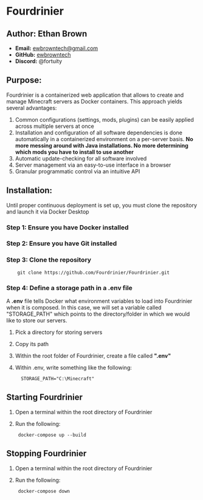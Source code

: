 # Fourdrinier

## Author: Ethan Brown

* **Email:** [ewbrowntech@gmail.com](mailto:ewbrowntech@gmail.com)
* **GitHub:** [ewbrowntech](https://github.com/ewbrowntech)
* **Discord:** @fortuity

## Purpose:

Fourdrinier is a containerized web application that allows to create and manage Minecraft servers as Docker containers.
This approach yields several advantages:

1) Common configurations (settings, mods, plugins) can be easily applied across multiple servers at once
2) Installation and configuration of all software dependencies is done automatically in a containerized environment on
   a per-server basis. **No more messing around with Java installations.
   No more determining which mods you have to install to use another**
3) Automatic update-checking for all software involved
4) Server management via an easy-to-use interface in a browser
5) Granular programmatic control via an intuitive API

## Installation:

Until proper continuous deployment is set up, you must clone the repository and launch it via Docker Desktop

### Step 1: Ensure you have Docker installed

### Step 2: Ensure you have Git installed

### Step 3: Clone the repository

        git clone https://github.com/Fourdrinier/Fourdrinier.git

### Step 4: Define a storage path in a .env file

A **.env** file tells Docker what environment variables to load into Fourdrinier when it is composed. In this case,
we will set a variable called "STORAGE_PATH" which points to the directory/folder in which we would like to store
our servers.

1) Pick a directory for storing servers
2) Copy its path
3) Within the root folder of Fourdrinier, create a file called **".env"**
4) Within .env, write something like the following:

         STORAGE_PATH="C:\Minecraft"

## Starting Fourdrinier

1) Open a terminal within the root directory of Fourdrinier
2) Run the following:

        docker-compose up --build

## Stopping Fourdrinier

1) Open a terminal within the root directory of Fourdrinier
2) Run the following:

        docker-compose down

